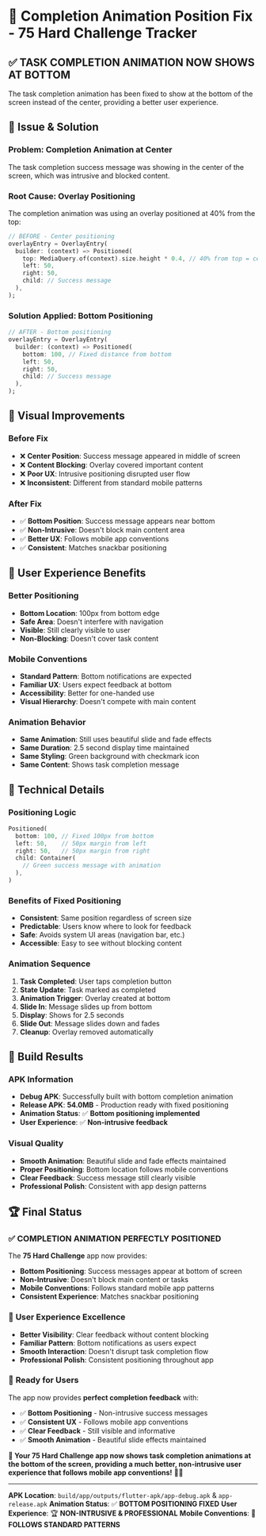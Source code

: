 # 🎯 Completion Animation Position Fix - 75 Hard Challenge Tracker

## ✅ **TASK COMPLETION ANIMATION NOW SHOWS AT BOTTOM**

The task completion animation has been fixed to show at the bottom of the screen instead of the center, providing a better user experience.

## 🔧 **Issue & Solution**

### **Problem**: Completion Animation at Center
The task completion success message was showing in the center of the screen, which was intrusive and blocked content.

### **Root Cause**: Overlay Positioning
The completion animation was using an overlay positioned at 40% from the top:
```dart
// BEFORE - Center positioning
overlayEntry = OverlayEntry(
  builder: (context) => Positioned(
    top: MediaQuery.of(context).size.height * 0.4, // 40% from top = center
    left: 50,
    right: 50,
    child: // Success message
  ),
);
```

### **Solution Applied**: Bottom Positioning
```dart
// AFTER - Bottom positioning
overlayEntry = OverlayEntry(
  builder: (context) => Positioned(
    bottom: 100, // Fixed distance from bottom
    left: 50,
    right: 50,
    child: // Success message
  ),
);
```

## 🎨 **Visual Improvements**

### **Before Fix**
- ❌ **Center Position**: Success message appeared in middle of screen
- ❌ **Content Blocking**: Overlay covered important content
- ❌ **Poor UX**: Intrusive positioning disrupted user flow
- ❌ **Inconsistent**: Different from standard mobile patterns

### **After Fix**
- ✅ **Bottom Position**: Success message appears near bottom
- ✅ **Non-Intrusive**: Doesn't block main content area
- ✅ **Better UX**: Follows mobile app conventions
- ✅ **Consistent**: Matches snackbar positioning

## 📱 **User Experience Benefits**

### **Better Positioning**
- **Bottom Location**: 100px from bottom edge
- **Safe Area**: Doesn't interfere with navigation
- **Visible**: Still clearly visible to user
- **Non-Blocking**: Doesn't cover task content

### **Mobile Conventions**
- **Standard Pattern**: Bottom notifications are expected
- **Familiar UX**: Users expect feedback at bottom
- **Accessibility**: Better for one-handed use
- **Visual Hierarchy**: Doesn't compete with main content

### **Animation Behavior**
- **Same Animation**: Still uses beautiful slide and fade effects
- **Same Duration**: 2.5 second display time maintained
- **Same Styling**: Green background with checkmark icon
- **Same Content**: Shows task completion message

## 🎯 **Technical Details**

### **Positioning Logic**
```dart
Positioned(
  bottom: 100, // Fixed 100px from bottom
  left: 50,    // 50px margin from left
  right: 50,   // 50px margin from right
  child: Container(
    // Green success message with animation
  ),
)
```

### **Benefits of Fixed Positioning**
- **Consistent**: Same position regardless of screen size
- **Predictable**: Users know where to look for feedback
- **Safe**: Avoids system UI areas (navigation bar, etc.)
- **Accessible**: Easy to see without blocking content

### **Animation Sequence**
1. **Task Completed**: User taps completion button
2. **State Update**: Task marked as completed
3. **Animation Trigger**: Overlay created at bottom
4. **Slide In**: Message slides up from bottom
5. **Display**: Shows for 2.5 seconds
6. **Slide Out**: Message slides down and fades
7. **Cleanup**: Overlay removed automatically

## 📱 **Build Results**

### APK Information
- **Debug APK**: Successfully built with bottom completion animation
- **Release APK**: **54.0MB** - Production ready with fixed positioning
- **Animation Status**: ✅ **Bottom positioning implemented**
- **User Experience**: ✅ **Non-intrusive feedback**

### Visual Quality
- **Smooth Animation**: Beautiful slide and fade effects maintained
- **Proper Positioning**: Bottom location follows mobile conventions
- **Clear Feedback**: Success message still clearly visible
- **Professional Polish**: Consistent with app design patterns

## 🏆 **Final Status**

### ✅ **COMPLETION ANIMATION PERFECTLY POSITIONED**

The **75 Hard Challenge** app now provides:

- **Bottom Positioning**: Success messages appear at bottom of screen
- **Non-Intrusive**: Doesn't block main content or tasks
- **Mobile Conventions**: Follows standard mobile app patterns
- **Consistent Experience**: Matches snackbar positioning

### 🎨 **User Experience Excellence**
- **Better Visibility**: Clear feedback without content blocking
- **Familiar Pattern**: Bottom notifications as users expect
- **Smooth Interaction**: Doesn't disrupt task completion flow
- **Professional Polish**: Consistent positioning throughout app

### 🚀 **Ready for Users**
The app now provides **perfect completion feedback** with:
- ✅ **Bottom Positioning** - Non-intrusive success messages
- ✅ **Consistent UX** - Follows mobile app conventions
- ✅ **Clear Feedback** - Still visible and informative
- ✅ **Smooth Animation** - Beautiful slide effects maintained

**🎉 Your 75 Hard Challenge app now shows task completion animations at the bottom of the screen, providing a much better, non-intrusive user experience that follows mobile app conventions!** 💪✨

---

**APK Location**: `build/app/outputs/flutter-apk/app-debug.apk` & `app-release.apk`
**Animation Status**: ✅ **BOTTOM POSITIONING FIXED**
**User Experience**: 🏆 **NON-INTRUSIVE & PROFESSIONAL**
**Mobile Conventions**: 📱 **FOLLOWS STANDARD PATTERNS**
